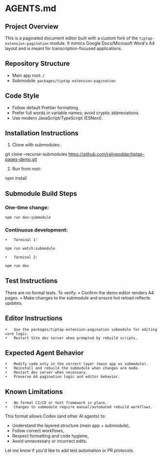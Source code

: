# AGENTS.md

## Project Overview
This is a paginated document editor built with a custom fork of the `tiptap-extension-pagination` module. It mimics Google Docs/Microsoft Word's A4 layout and is meant for transcription-focused applications.

## Repository Structure
- Main app root: `/`
- Submodule: `packages/tiptap-extension-pagination`

## Code Style
- Follow default Prettier formatting.
- Prefer full words in variable names; avoid cryptic abbreviations.
- Use modern JavaScript/TypeScript (ESNext).

## Installation Instructions
1. Clone with submodules:

git clone –recurse-submodules https://github.com/rajivpoddar/tiptap-pages-demo.git

2. Run from root:

npm install

## Submodule Build Steps
### One-time change:
```bash
npm run dev:submodule
```
### Continuous development:
	•	Terminal 1:
```bash
npm run watch:submodule
```

	•	Terminal 2:
```bash
npm run dev
```

## Test Instructions

There are no formal tests. To verify:
	•	Confirm the demo editor renders A4 pages.
	•	Make changes to the submodule and ensure hot reload reflects updates.

## Editor Instructions
	•	Use the packages/tiptap-extension-pagination submodule for editing core logic.
	•	Restart Vite dev server when prompted by rebuild scripts.

## Expected Agent Behavior
	•	Modify code only in the correct layer (main app vs submodule).
	•	Reinstall and rebuild the submodule when changes are made.
	•	Restart dev server when necessary.
	•	Preserve A4 pagination logic and editor behavior.

## Known Limitations
	•	No formal CI/CD or test framework in place.
	•	Changes to submodule require manual/automated rebuild workflows.

This format allows Codex (and other AI agents) to:
- Understand the layered structure (main app + submodule),
- Follow correct workflows,
- Respect formatting and code hygiene,
- Avoid unnecessary or incorrect edits.

Let me know if you'd like to add test automation or PR protocols. 